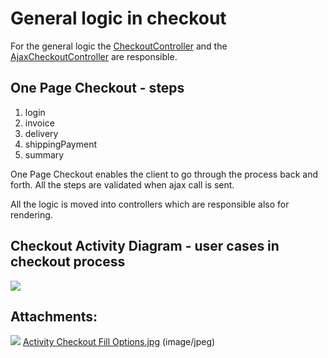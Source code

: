 #  General logic in checkout 

For the general logic the [CheckoutController](CheckoutController_23560322.html) and the [AjaxCheckoutController](AjaxCheckoutController_23560323.html) are responsible.

## One Page Checkout - steps

1.  login
2.  invoice
3.  delivery
4.  shippingPayment
5.  summary

One Page Checkout enables the client to go through the process back and forth. All the steps are validated when ajax call is sent.

All the logic is moved into controllers which are responsible also for rendering.

## Checkout Activity Diagram - user cases in checkout process

![](attachments/23560637/23563812.jpg)

## Attachments:

![](images/icons/bullet_blue.gif) [Activity Checkout Fill Options.jpg](attachments/23560637/23563812.jpg) (image/jpeg)  

